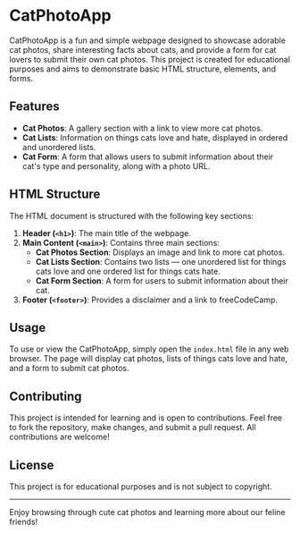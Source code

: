 # CatPhotoApp

CatPhotoApp is a fun and simple webpage designed to showcase adorable cat photos, share interesting facts about cats, and provide a form for cat lovers to submit their own cat photos. This project is created for educational purposes and aims to demonstrate basic HTML structure, elements, and forms.

## Features

- **Cat Photos**: A gallery section with a link to view more cat photos.
- **Cat Lists**: Information on things cats love and hate, displayed in ordered and unordered lists.
- **Cat Form**: A form that allows users to submit information about their cat's type and personality, along with a photo URL.

## HTML Structure

The HTML document is structured with the following key sections:

1. **Header (`<h1>`)**: The main title of the webpage.
2. **Main Content (`<main>`)**: Contains three main sections:
   - **Cat Photos Section**: Displays an image and link to more cat photos.
   - **Cat Lists Section**: Contains two lists — one unordered list for things cats love and one ordered list for things cats hate.
   - **Cat Form Section**: A form for users to submit information about their cat.
3. **Footer (`<footer>`)**: Provides a disclaimer and a link to freeCodeCamp.

## Usage

To use or view the CatPhotoApp, simply open the `index.html` file in any web browser. The page will display cat photos, lists of things cats love and hate, and a form to submit cat photos.

## Contributing

This project is intended for learning and is open to contributions. Feel free to fork the repository, make changes, and submit a pull request. All contributions are welcome!

## License

This project is for educational purposes and is not subject to copyright. 

---

Enjoy browsing through cute cat photos and learning more about our feline friends!
```